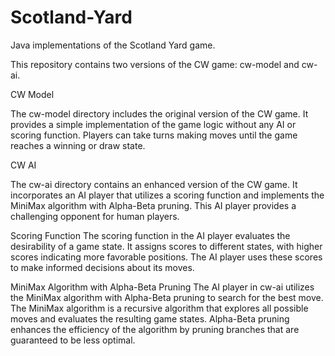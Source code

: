 # Scotland-Yard

Java implementations of the Scotland Yard game. 

This repository contains two versions of the CW game: cw-model and cw-ai.

CW Model

The cw-model directory includes the original version of the CW game. It provides a simple implementation of the game logic without any AI or scoring function. Players can take turns making moves until the game reaches a winning or draw state.

CW AI

The cw-ai directory contains an enhanced version of the CW game. It incorporates an AI player that utilizes a scoring function and implements the MiniMax algorithm with Alpha-Beta pruning. This AI player provides a challenging opponent for human players.

Scoring Function
The scoring function in the AI player evaluates the desirability of a game state. It assigns scores to different states, with higher scores indicating more favorable positions. The AI player uses these scores to make informed decisions about its moves.

MiniMax Algorithm with Alpha-Beta Pruning
The AI player in cw-ai utilizes the MiniMax algorithm with Alpha-Beta pruning to search for the best move. The MiniMax algorithm is a recursive algorithm that explores all possible moves and evaluates the resulting game states. Alpha-Beta pruning enhances the efficiency of the algorithm by pruning branches that are guaranteed to be less optimal.

